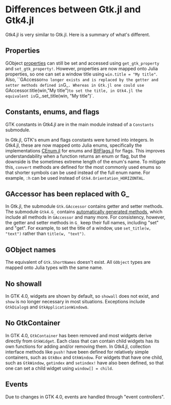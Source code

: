 # Differences between Gtk.jl and Gtk4.jl

Gtk4.jl is very similar to Gtk.jl. Here is a summary of what's different.

## Properties

GObject [properties](manual/properties.md) can still be set and accessed using `get_gtk_property` and `set_gtk_property!`. However, properties are now mapped onto Julia properties, so one can set a window title using `win.title = "My title"`. Also, ``GAccessor` no longer exists and is replaced by the getter and setter methods defined in `G_`. Whereas in Gtk.jl one could use `GAccessor.title(win,"My title")` to set the title, in Gtk4.jl the equivalent is `G_.set_title(win, "My title")`.

## Constants, enums, and flags

GTK constants in Gtk4.jl are in the main module instead of a `Constants` submodule.

In Gtk.jl, GTK's enum and flags constants were turned into integers. In Gtk4.jl, these are now mapped onto Julia enums, specifically the implementations [CEnum.jl](https://github.com/JuliaInterop/CEnum.jl) for enums and [BitFlags.jl](https://github.com/jmert/BitFlags.jl) for flags. This improves understandability when a function returns an enum or flag, but the downside is the sometimes extreme length of the enum's name. To mitigate this, `convert` methods are defined for the most commonly used enums so that shorter symbols can be used instead of the full enum name. For example, `:h` can be used instead of `Gtk4.Orientation_HORIZONTAL`.

## GAccessor has been replaced with G_

In Gtk.jl, the submodule `Gtk.GAccessor` contains getter and setter methods. The submodule `Gtk4.G_` contains [automatically generated methods](manual/methods.md), which include all methods in `GAccessor` and many more. For consistency, however, the getter and setter methods in `G_` keep their full names, including "set" and "get". For example, to set the title of a window, use `set_title(w, "text")` rather than `title(w, "text")`.

## GObject names

The equivalent of `Gtk.ShortNames` doesn't exist. All `GObject` types are mapped onto Julia types with the same name.

## No showall

In GTK 4.0, widgets are shown by default, so `showall` does not exist, and `show` is no longer necessary in most situations. Exceptions include `GtkDialog`s and `GtkApplicationWindow`s.

## No GtkContainer

In GTK 4.0, `GtkContainer` has been removed and most widgets derive directly from `GtkWidget`. Each class that can contain child widgets has its own functions for adding and/or removing them. In Gtk4.jl, collection interface methods like `push!` have been defined for relatively simple containers, such as `GtkBox` and `GtkWindow`. For widgets that have one child, such as `GtkWindow`, `getindex` and `setindex!` have also been defined, so that one can set a child widget using `window[] = child`.

## Events

Due to changes in GTK 4.0, events are handled through "event controllers".
